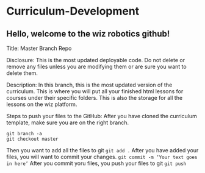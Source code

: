 # Curriculum-Development

## Hello, welcome to the wiz robotics github! 

Title: 
Master Branch Repo 

Disclosure: This is the most updated deployable code. Do not delete or remove any files unless you are modifying them or are sure you want to delete them.

Description: 
In this branch, this is the most updated version of the curriculum. This is where you will put all your finished html lessons for courses under their specific folders.  This is also the storage for all the lessons on the wiz platform. 


Steps to push your files to the GitHub: 
After you have cloned the curriculum template, make sure you are on the right branch. 
```
git branch -a
git checkout master
```
Then you want to add all the files to git
```git add .```
After you have added your files, you will want to commit your changes. 
```git commit -m ‘Your text goes in here’```
After you commit yoru files, you push your files to git
```git push```





